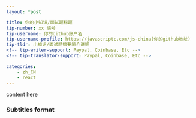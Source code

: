```yaml
---
layout: *post

title: 你的小知识/面试题标题
tip-number: xx 编号
tip-username: 你的github账户名
tip-username-profile: https://javascriptc.com/js-china(你的github地址)
tip-tldr: 小知识/面试题摘要简介说明
<!-- tip-writer-support: Paypal, Coinbase, Etc -->
<!-- tip-translator-support: Paypal, Coinbase, Etc -->

categories:
    - zh_CN
    - react
---
```


content here
### Subtitles format
